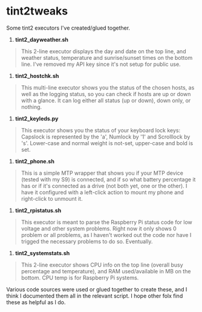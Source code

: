 # tint2tweaks
Some tint2 executors I've created/glued together.

1. **tint2_dayweather.sh**
  > This 2-line executor displays the day and date on the top line, and weather status, temperature and sunrise/sunset times on the bottom line. I've removed my API key since it's not setup for public use.
1. **tint2_hostchk.sh**
  > This multi-line executor shows you the status of the chosen hosts, as well as the logging status, so you can check if hosts are up or down with a glance. It can log either all status (up or down), down only, or nothing.
1. **tint2_keyleds.py**
  > This executor shows you the status of your keyboard lock keys: Capslock is represented by the 'a', Numlock by '1' and Scrolllock by 's'. Lower-case and normal weight is not-set, upper-case and bold is set.
1. **tint2_phone.sh**
  > This is a simple MTP wrapper that shows you if your MTP device (tested with my S9) is connected, and if so what battery percentage it has or if it's connected as a drive (not both yet, one or the other). I have it configured with a left-click action to mount my phone and right-click to unmount it.
1. **tint2_rpistatus.sh**
  > This executor is meant to parse the Raspberry Pi status code for low voltage and other system problems. Right now it only shows 0 problem or all problems, as I haven't worked out the code nor have I trigged the necessary problems to do so. Eventually.
1. **tint2_systemstats.sh**
  > This 2-line executor shows CPU info on the top line (overall busy percentage and temperature), and RAM used/available in MB on the bottom. CPU temp is for Raspberry Pi systems.

Various code sources were used or glued together to create these, and I think I documented them all in the relevant script. I hope other folx find these as helpful as I do.
